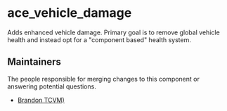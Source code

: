 ace_vehicle_damage
===================

Adds enhanced vehicle damage. Primary goal is to remove global vehicle health and instead opt for a "component based" health system.


## Maintainers

The people responsible for merging changes to this component or answering potential questions.

- [Brandon TCVM)](https://github.com/TheCandianVendingMachine)
